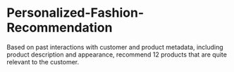 # Personalized-Fashion-Recommendation
Based on past interactions with customer and product metadata, including product description and appearance, recommend 12 products that are quite relevant to the customer.
